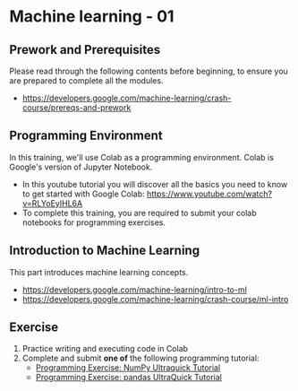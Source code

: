 # Machine learning - 01
## Prework and Prerequisites
Please read through the following contents before beginning, to ensure you are prepared to complete all the modules.
- https://developers.google.com/machine-learning/crash-course/prereqs-and-prework

## Programming Environment
In this training, we'll use Colab as a programming environment. Colab is Google's version of Jupyter Notebook.
- In this youtube tutorial you will discover all the basics you need to know to get started with Google Colab: https://www.youtube.com/watch?v=RLYoEyIHL6A
- To complete this training, you are required to submit your colab notebooks for programming exercises.
## Introduction to Machine Learning
This part introduces machine learning concepts.
- https://developers.google.com/machine-learning/intro-to-ml
- https://developers.google.com/machine-learning/crash-course/ml-intro

## Exercise
1. Practice writing and executing code in Colab
2. Complete and submit **one of** the following programming tutorial:
	- [Programming Exercise: NumPy Ultraquick Tutorial](https://colab.research.google.com/github/google/eng-edu/blob/main/ml/cc/exercises/numpy_ultraquick_tutorial.ipynb?utm_source=mlcc&utm_campaign=colab-external&utm_medium=referral&utm_content=numpy_tf2-colab&hl=en)
    - [Programming Exercise: pandas UltraQuick Tutorial](https://colab.research.google.com/github/google/eng-edu/blob/main/ml/cc/exercises/pandas_dataframe_ultraquick_tutorial.ipynb?utm_source=mlcc&utm_campaign=colab-external&utm_medium=referral&utm_content=pandas_tf2-colab&hl=en)
